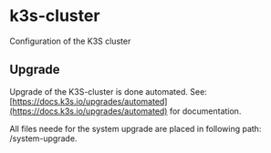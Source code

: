 # k3s-cluster
Configuration of the K3S cluster

## Upgrade
Upgrade of the K3S-cluster is done automated. See: [https://docs.k3s.io/upgrades/automated](https://docs.k3s.io/upgrades/automated) for documentation. 

All files neede for the system upgrade are placed in following path: /system-upgrade.